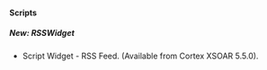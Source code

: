 
#### Scripts
##### New: RSSWidget
- Script Widget - RSS Feed. (Available from Cortex XSOAR 5.5.0).
